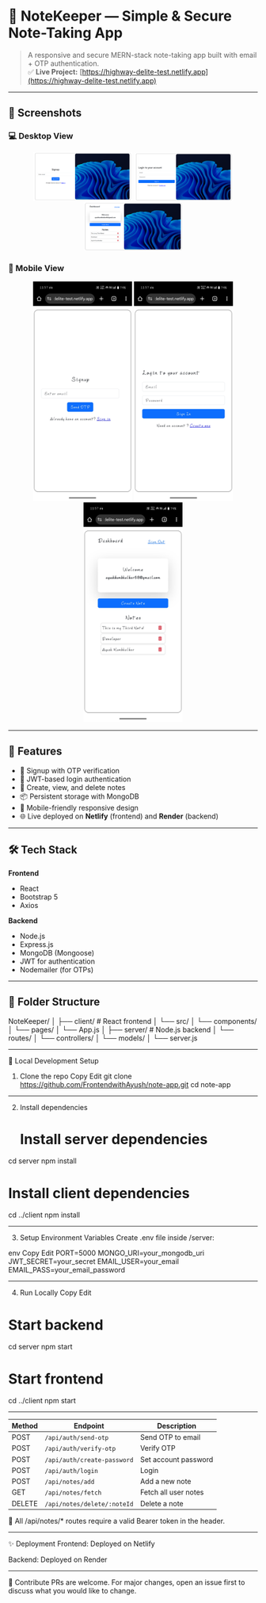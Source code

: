 # 📝 NoteKeeper — Simple & Secure Note-Taking App

> A responsive and secure MERN-stack note-taking app built with email + OTP authentication.  
> ✅ **Live Project:** [https://highway-delite-test.netlify.app](https://highway-delite-test.netlify.app)

---

## 📱 Screenshots

### 💻 Desktop View
  <div align="center">
<img src="./screenshot/img1.png" width="200" />
<img src="./screenshot/img2.png" width="200" />
<img src="./screenshot/img3.png" width="200" />
</div>

### 📱 Mobile View
  <div align="center">
<img src="./screenshot/img4.jpg" width="200" />
<img src="./screenshot/img5.jpg" width="200" />
<img src="./screenshot/img6.jpg" width="200" />
</div>



---

## 🚀 Features

- 🔐 Signup with OTP verification  
- 🔑 JWT-based login authentication  
- 📝 Create, view, and delete notes  
- 📦 Persistent storage with MongoDB  
- 📱 Mobile-friendly responsive design  
- 🌐 Live deployed on **Netlify** (frontend) and **Render** (backend)

---

## 🛠️ Tech Stack

**Frontend**
- React
- Bootstrap 5
- Axios

**Backend**
- Node.js
- Express.js
- MongoDB (Mongoose)
- JWT for authentication
- Nodemailer (for OTPs)

---

## 📂 Folder Structure


NoteKeeper/
│
├── client/        # React frontend
│   └── src/
│       └── components/
│       └── pages/
│       └── App.js
│
├── server/        # Node.js backend
│   └── routes/
│   └── controllers/
│   └── models/
│   └── server.js

---

🔧 Local Development Setup
1. Clone the repo
Copy
Edit
git clone https://github.com/FrontendwithAyush/note-app.git
cd note-app

---

2. Install dependencies
   # Install server dependencies
cd server
npm install

# Install client dependencies
cd ../client
npm install

---

3. Setup Environment Variables
Create .env file inside /server:

env
Copy
Edit
PORT=5000
MONGO_URI=your_mongodb_uri
JWT_SECRET=your_secret
EMAIL_USER=your_email
EMAIL_PASS=your_email_password  

---

4. Run Locally
Copy
Edit
# Start backend
cd server
npm start

# Start frontend
cd ../client
npm start

 ---

 | Method | Endpoint                    | Description          |
| ------ | --------------------------- | -------------------- |
| POST   | `/api/auth/send-otp`        | Send OTP to email    |
| POST   | `/api/auth/verify-otp`      | Verify OTP           |
| POST   | `/api/auth/create-password` | Set account password |
| POST   | `/api/auth/login`           | Login                |
| POST   | `/api/notes/add`            | Add a new note       |
| GET    | `/api/notes/fetch`          | Fetch all user notes |
| DELETE | `/api/notes/delete/:noteId` | Delete a note        |



🔐 All /api/notes/* routes require a valid Bearer token in the header.

---

✨ Deployment
Frontend: Deployed on Netlify

Backend: Deployed on Render

---
🤝 Contribute
PRs are welcome. For major changes, open an issue first to discuss what you would like to change.
